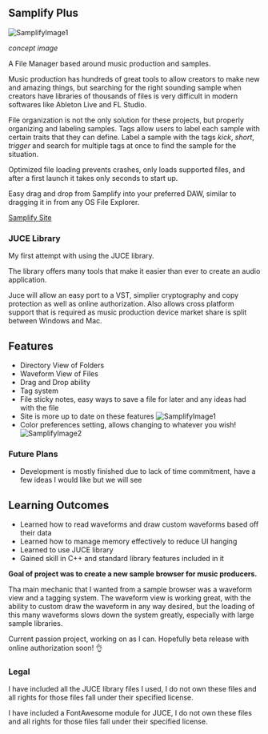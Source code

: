 ## Samplify Plus
![SamplifyImage1](https://i.imgur.com/TEacSr6.png)
[^1]:
*concept image*

A File Manager based around music production and samples.

Music production has hundreds of great tools to allow creators to make new and amazing things, but searching for the right sounding sample when creators have libraries of thousands of files is very difficult in modern softwares like Ableton Live and FL Studio.

File organization is not the only solution for these projects, but properly organizing and labeling samples.
Tags allow users to label each sample with certain traits that they can define. Label a sample with the tags *kick*, *short*, *trigger* and search for multiple tags at once to find the sample for the situation.

Optimized file loading prevents crashes, only loads supported files, and after a first launch it takes only seconds to start up.

Easy drag and drop from Samplify into your preferred DAW, similar to dragging it in from any OS File Explorer.

[Samplify Site](https://www.samplify.app)

### JUCE Library

My first attempt with using the JUCE library.

The library offers many tools that make it easier than ever to create an audio application.

Juce will allow an easy port to a VST, simplier cryptography and copy protection as well as online authorization. Also allows cross platform support that is required as music production device market share is split between Windows and Mac.

## Features
- Directory View of Folders
- Waveform View of Files
- Drag and Drop ability
- Tag system
- File sticky notes, easy ways to save a file for later and any ideas had with the file
- Site is more up to date on these features
![SamplifyImage1](https://i.imgur.com/yw0G0ml.png)
- Color preferences setting, allows changing to whatever you wish!
![SamplifyImage2](https://i.imgur.com/vaobH0v.png)

### Future Plans

- Development is mostly finished due to lack of time commitment, have a few ideas I would like but we will see


## Learning Outcomes

- Learned how to read waveforms and draw custom waveforms based off their data
- Learned how to manage memory effectively to reduce UI hanging
- Learned to use JUCE library
- Gained skill in C++ and standard library features included in it


__Goal of project was to create a new sample browser for music producers.__

Tha main mechanic that I wanted from a sample browser was a waveform view and a tagging system. The waveform view is working great, with the ability to custom draw the waveform in any way desired, but the loading of this many waveforms slows down the system greatly, especially with large sample libraries.



Current passion project, working on as I can. Hopefully beta release with online authorization soon! :ok_hand:


### Legal

I have included all the JUCE library files I used, I do not own these files and all rights for those files fall under their specified license.

I have included a FontAwesome module for JUCE, I do not own these files and all rights for those files fall under their specified license.
